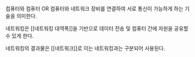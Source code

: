 컴퓨터와 컴퓨터 OR 컴퓨터와 네트워크 장비를 연결하여 서로 통신이 가능하게 하는 기술을 의미한다.

네트워킹은 [[네트워킹 대역폭]]을 기반으로 데이터 전송 및 컴퓨터 간에 자원을 공유할 수 있게 한다.

네트워킹의 결과물은 [[네트워크]]로 이는 네트워킹과는 구분되어 사용된다.